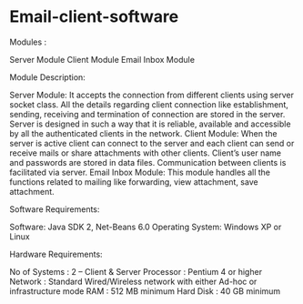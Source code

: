 # Email-client-software

Modules :

Server Module
Client Module
Email Inbox Module

Module Description:

Server Module: It accepts the connection from different clients using server socket class. All the details regarding client connection like establishment, sending, receiving and termination of connection are stored in the server. Server is designed in such a way that it is reliable, available and accessible by all the authenticated clients in the network.
Client Module: When the server is active client can connect to the server and each client can send or receive mails or share attachments with other clients. Client’s user name and passwords are stored in data files. Communication between clients is facilitated via server.
Email Inbox Module: This module handles all the functions related to mailing like forwarding, view attachment, save attachment.

Software Requirements:

Software: Java SDK 2, Net-Beans 6.0
Operating System: Windows XP or  Linux

Hardware Requirements:

No of Systems : 2 – Client & Server
Processor : Pentium 4 or higher
Network : Standard Wired/Wireless network with either Ad-hoc or infrastructure mode
RAM  : 512 MB minimum
Hard Disk : 40 GB minimum
